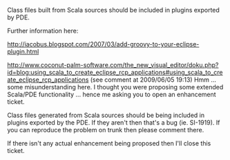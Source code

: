 Class files built from Scala sources should be included in plugins exported by PDE.

Further information here:

http://iacobus.blogspot.com/2007/03/add-groovy-to-your-eclipse-plugin.html

http://www.coconut-palm-software.com/the_new_visual_editor/doku.php?id=blog:using_scala_to_create_eclipse_rcp_applications#using_scala_to_create_eclipse_rcp_applications (see comment at 2009/06/05 19:13)
Hmm ... some misunderstanding here. I thought you were proposing some extended Scala/PDE functionality ... hence me asking you to open an enhancement ticket.

Class files generated from Scala sources should be being included in plugins exported by the PDE. If they aren't then that's a bug (ie. SI-1919). If you can reproduce the problem on trunk then please comment there.

If there isn't any actual enhancement being proposed then I'll close this ticket.
